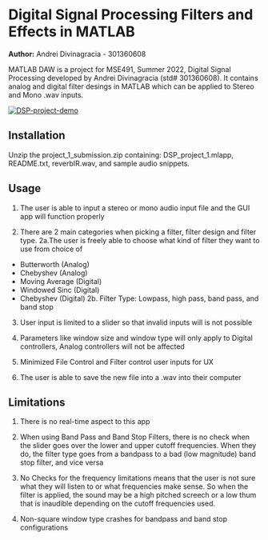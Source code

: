 # Digital Signal Processing Filters and Effects in MATLAB

**Author:** Andrei Divinagracia - 301360608

MATLAB DAW is a project for MSE491, Summer 2022, Digital Signal Processing developed by
Andrei Divinagracia (std# 301360608). It contains analog and digital filter desings in
MATLAB which can be applied to Stereo and Mono .wav inputs.

[![DSP-project-demo](https://markdown-videos-api.jorgenkh.no/url?url=https%3A%2F%2Fwww.youtube.com%2Fwatch%3Fv%3Di7h6ZNrQGYQ%26ab_channel%3DAtodo)](https://www.youtube.com/watch?v=i7h6ZNrQGYQ&ab_channel=Atodo)

## Installation

Unzip the project_1_submission.zip containing: DSP_project_1.mlapp, README.txt, 
reverbIR.wav, and sample audio snippets.

## Usage

1. The user is able to input a stereo or mono audio input file and the GUI app will function properly

2. There are 2 main categories when picking a filter, filter design and filter type. 
2a.The user is freely able to choose what kind of filter they want to use from choice of
- Butterworth (Analog)
- Chebyshev (Analog)
- Moving Average (Digital)
- Windowed Sinc (Digital)
- Chebyshev (Digital)
2b. Filter Type: Lowpass, high pass, band pass, and band stop

3. User input is limited to a slider so that invalid inputs will is not possible

3. Parameters like window size and window type will only apply to Digital 
controllers, Analog controllers will not be affected

4. Minimized File Control and Filter control user inputs for UX

5. The user is able to save the new file into a .wav into their computer

## Limitations
1. There is no real-time aspect to this app

2.  When using Band Pass and Band Stop Filters, there is no check when the slider 
goes over the lower and upper cutoff frequencies. When they do, the filter type 
goes from a bandpass to a bad (low magnitude) band stop filter, and vice versa

3. No Checks for the frequency limitations means that the user is not sure what they
will listen to or what frequencies make sense. So when the filter is applied, the sound
may be a high pitched screech or a low thum that is inaudible depending on the cutoff 
frequencies used.

4. Non-square window type crashes for bandpass and band stop configurations
